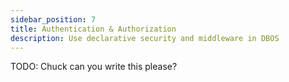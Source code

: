 ```yaml
---
sidebar_position: 7
title: Authentication & Authorization
description: Use declarative security and middleware in DBOS
---
```


TODO: Chuck can you write this please?